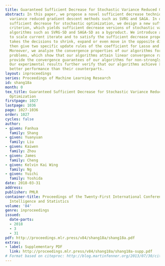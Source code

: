 ```yaml
---
title: Guaranteed Sufficient Decrease for Stochastic Variance Reduced Gradient Optimization
abstract: In this paper, we propose a novel sufficient decrease technique for stochastic
  variance reduced gradient descent methods such as SVRG and SAGA. In order to make
  sufficient decrease for stochastic optimization, we design a new sufficient decrease
  criterion, which yields sufficient decrease versions of stochastic variance reduction
  algorithms such as SVRG-SD and SAGA-SD as a byproduct. We introduce a coefficient
  to scale current iterate and to satisfy the sufficient decrease property, which
  takes the decisions to shrink, expand or even move in the opposite direction, and
  then give two specific update rules of the coefficient for Lasso and ridge regression.
  Moreover, we analyze the convergence properties of our algorithms for strongly convex
  problems, which show that our algorithms attain linear convergence rates. We also
  provide the convergence guarantees of our algorithms for non-strongly convex problems.
  Our experimental results further verify that our algorithms achieve significantly
  better performance than their counterparts.
layout: inproceedings
series: Proceedings of Machine Learning Research
id: shang18a
month: 0
tex_title: Guaranteed Sufficient Decrease for Stochastic Variance Reduced Gradient
  Optimization
firstpage: 1027
lastpage: 1036
page: 1027-1036
order: 1027
cycles: false
author:
- given: Fanhua
  family: Shang
- given: Yuanyuan
  family: Liu
- given: Kaiwen
  family: Zhou
- given: James
  family: Cheng
- given: Kelvin Kai Wing
  family: Ng
- given: Yuichi
  family: Yoshida
date: 2018-03-31
address: 
publisher: PMLR
container-title: Proceedings of the Twenty-First International Conference on Artficial
  Intelligence and Statistics
volume: '84'
genre: inproceedings
issued:
  date-parts:
  - 2018
  - 3
  - 31
pdf: http://proceedings.mlr.press/v84/shang18a/shang18a.pdf
extras:
- label: Supplementary PDF
  link: http://proceedings.mlr.press/v84/shang18a/shang18a-supp.pdf
# Format based on citeproc: http://blog.martinfenner.org/2013/07/30/citeproc-yaml-for-bibliographies/
---
```

